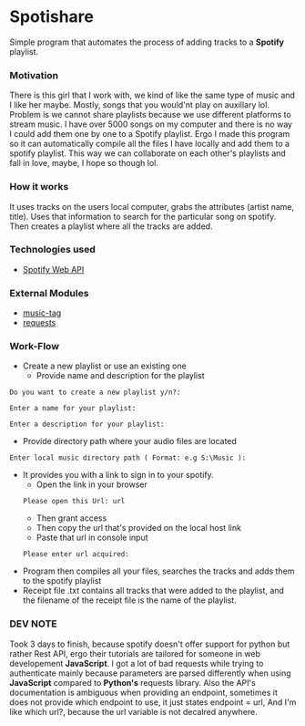 # Spotishare
Simple program that automates the process of adding tracks to a **Spotify** playlist.

###  Motivation
There is this girl that I work with, we kind of like the same type of music and I like her maybe. Mostly, songs that you would'nt play on auxillary lol. Problem is we cannot share playlists because we use different platforms to stream music. I have over 5000 songs on my computer and there is no way I could add them one by one to a Spotify playlist. Ergo I made this program so it can automatically compile all the files I have locally and add them to a spotify playlist. This way we can collaborate on each other's playlists and fall in love, maybe, I hope so though lol.

###  How it works
It uses tracks on the users local computer, grabs the attributes (artist name, title). Uses that information to search for the particular song on spotify. Then creates a playlist where all the tracks are added.

###  Technologies used
- [Spotify Web API](https://developer.spotify.com/documentation/web-api)

###  External Modules 
-  [music-tag](https://pypi.org/project/music-tag/)
-  [requests](https://pypi.org/project/requests/)

###  Work-Flow
*  Create a new playlist or use an existing one
    *  Provide name and description for the playlist
```      
Do you want to create a new playlist y/n?:
```
```
Enter a name for your playlist:
```
```
Enter a description for your playlist:
```
*  Provide directory path where your audio files are located
```
Enter local music directory path ( Format: e.g S:\Music ): 
```
*  It provides you with a link to sign in to your spotify.
    *  Open the link in your browser
     ```
     Please open this Url: url
     ```
    *  Then grant access
    *  Then copy the url that's provided on the local host link
    *  Paste that url in console input
    ```
    Please enter url acquired: 
    ```
*   Program then compiles all your files, searches the tracks and adds them to the spotify playlist
*   Receipt file .txt contains all tracks that were added to the playlist, and the filename of the receipt file is the name of the playlist.

###   DEV NOTE
Took 3 days to finish, because spotify doesn't offer support for python but rather Rest API, ergo their tutorials are tailored for someone in web developement **JavaScript**. I got a lot of bad requests while trying to authenticate mainly because parameters are parsed differently when using **JavaScript** compared to **Python's** requests library. Also the API's documentation is ambiguous when providing an endpoint, sometimes it does not provide which endpoint to use, it just states endpoint = url, And I'm like which url?, because the url variable is not decalred anywhere.
